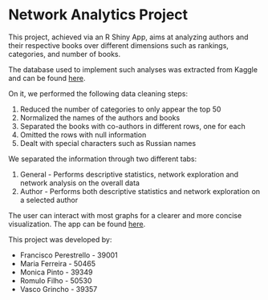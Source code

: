# Network Analytics Project

This project, achieved via an R Shiny App, aims at analyzing authors and their respective books over different dimensions such as rankings, categories, and number of books.

The database used to implement such analyses was extracted from Kaggle and can be found [here](https://www.kaggle.com/datasets/dylanjcastillo/7k-books-with-metadata).

On it, we performed the following data cleaning steps:

1. Reduced the number of categories to only appear the top 50
2. Normalized the names of the authors and books
3. Separated the books with co-authors in different rows, one for each
4. Omitted the rows with null information
5. Dealt with special characters such as Russian names

We separated the information through two different tabs:

1. General - Performs descriptive statistics, network exploration and network analysis on the overall data
2. Author - Performs both descriptive statistics and network exploration on a selected author

The user can interact with most graphs for a clearer and more concise visualization. The app can be found [here](https://rfilho50530.shinyapps.io/BookAnalysisProject/).

This project was developed by:
- Francisco Perestrello - 39001
- Maria Ferreira - 50465
- Monica Pinto - 39349
- Romulo Filho - 50530
- Vasco Grincho - 39357
